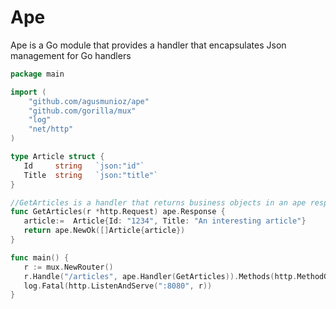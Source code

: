 # Ape

Ape is a Go module that provides a handler that encapsulates Json management for Go handlers


```go
package main

import (
	"github.com/agusmunioz/ape"
	"github.com/gorilla/mux"
	"log"
	"net/http"
)

type Article struct {
   Id     string   `json:"id"`
   Title  string   `json:"title"`
}

//GetArticles is a handler that returns business objects in an ape response, no json encoding is need it.
func GetArticles(r *http.Request) ape.Response {
   article:=  Article{Id: "1234", Title: "An interesting article"}
   return ape.NewOk([]Article{article})
}

func main() {
   r := mux.NewRouter()
   r.Handle("/articles", ape.Handler(GetArticles)).Methods(http.MethodGet)
   log.Fatal(http.ListenAndServe(":8080", r))
}
```

